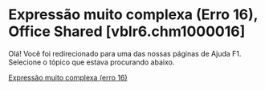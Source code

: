 
# Expressão muito complexa (Erro 16), Office Shared [vblr6.chm1000016]

Olá! Você foi redirecionado para uma das nossas páginas de Ajuda F1. Selecione o tópico que estava procurando abaixo.

[Expressão muito complexa (erro 16)](http://msdn.microsoft.com/library/718b5c52-5844-fa60-4490-6db2529dcc4e%28Office.15%29.aspx)
